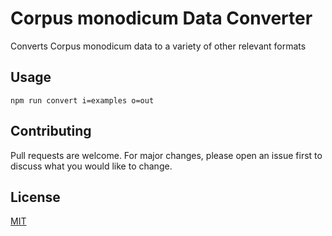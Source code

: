 # Corpus monodicum Data Converter

Converts Corpus monodicum data to a variety of other relevant formats

## Usage
``
npm run convert i=examples o=out
``
## Contributing
Pull requests are welcome. For major changes, please open an issue first to discuss what you would like to change.

## License
[MIT](https://choosealicense.com/licenses/mit/)
